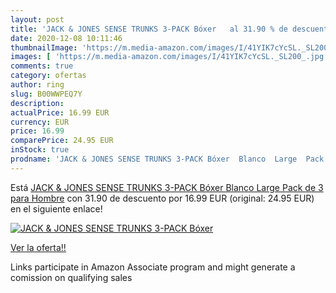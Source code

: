 ```yaml
---
layout: post
title: 'JACK & JONES SENSE TRUNKS 3-PACK Bóxer   al 31.90 % de descuento'
date: 2020-12-08 10:11:46
thumbnailImage: 'https://m.media-amazon.com/images/I/41YIK7cYcSL._SL200_.jpg'
images: [ 'https://m.media-amazon.com/images/I/41YIK7cYcSL._SL200_.jpg' ]
comments: true
category: ofertas
author: ring
slug: B00WWPEQ7Y
description:
actualPrice: 16.99 EUR
currency: EUR
price: 16.99
comparePrice: 24.95 EUR
inStock: true
prodname: 'JACK & JONES SENSE TRUNKS 3-PACK Bóxer  Blanco  Large  Pack de 3  para Hombre'
---
```


Está [JACK & JONES SENSE TRUNKS 3-PACK Bóxer  Blanco  Large  Pack de 3  para Hombre](https://www.amazon.es/dp/B00WWPEQ7Y/?tag=tolees-21) con 31.90 de descuento por 16.99 EUR (original: 24.95 EUR) en el siguiente enlace!

[![JACK & JONES SENSE TRUNKS 3-PACK Bóxer  ](https://m.media-amazon.com/images/I/41YIK7cYcSL._SL200_.jpg)](https://www.amazon.es/dp/B00WWPEQ7Y/?tag=tolees-21)

[Ver la oferta!!](https://www.amazon.es/dp/B00WWPEQ7Y/?tag=tolees-21)

Links participate in Amazon Associate program and might generate a comission on qualifying sales


